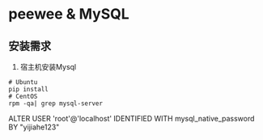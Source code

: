 # peewee & MySQL
## 安装需求
1. 宿主机安装Mysql
```shell
# Ubuntu
pip install
# CentOS
rpm -qa| grep mysql-server

```
ALTER USER 'root'@'localhost' IDENTIFIED WITH mysql_native_password BY "yijiahe123"